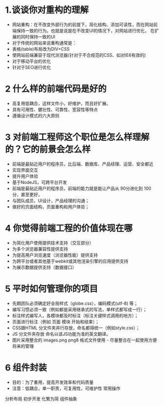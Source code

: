 # 1.谈谈你对重构的理解
* 网站重构：在不改变外部行为的前提下，简化结构、添加可读性，而在网站前端保持一致的行为。也就是说是在不改变UI的情况下，对网站进行优化， 在扩展的同时保持一致的UI
* 对于传统的网站来说重构通常是：
* 表格(table)布局改为DIV+CSS
* 使网站前端兼容于现代浏览器(针对于不合规范的CSS、如对IE6有效的)
* 对于移动平台的优化
* 针对于SEO进行优化
# 2 什么样的前端代码是好的
* 高复用低耦合，这样文件小，好维护，而且好扩展。
* 具有可用性、健壮性、可靠性、宽容性等特点
* 遵循设计模式的六大原则
# 3 对前端工程师这个职位是怎么样理解的？它的前景会怎么样
* 前端是最贴近用户的程序员，比后端、数据库、产品经理、运营、安全都近
* 实现界面交互
* 提升用户体验
* 基于NodeJS，可跨平台开发
* 前端是最贴近用户的程序员，前端的能力就是能让产品从 90分进化到 100 分，甚至更好，
* 与团队成员，UI设计，产品经理的沟通；
* 做好的页面结构，页面重构和用户体验；
# 4 你觉得前端工程的价值体现在哪
* 为简化用户使用提供技术支持（交互部分）
* 为多个浏览器兼容性提供支持
* 为提高用户浏览速度（浏览器性能）提供支持
* 为跨平台或者其他基于webkit或其他渲染引擎的应用提供支持
* 为展示数据提供支持（数据接口）
# 5 平时如何管理你的项目
* 先期团队必须确定好全局样式（globe.css），编码模式(utf-8) 等；
* 编写习惯必须一致（例如都是采用继承式的写法，单样式都写成一行）；
* 标注样式编写人，各模块都及时标注（标注关键样式调用的地方）；
* 页面进行标注（例如 页面 模块 开始和结束）；
* CSS跟HTML 分文件夹并行存放，命名都得统一（例如style.css）；
* JS 分文件夹存放 命名以该JS功能为准的英文翻译。
* 图片采用整合的 images.png png8 格式文件使用 - 尽量整合在一起使用方便将来的管理
# 6 组件封装
* 目的：为了重用，提高开发效率和代码质量 
* 注意：低耦合，单一职责，可复用性，可维护性 常用操作

分析布局
初步开发
化繁为简
组件抽象